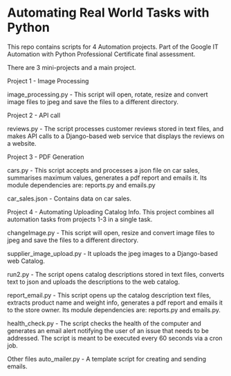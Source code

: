 # Automating Real World Tasks with Python

This repo contains scripts for 4 Automation projects.  Part of the
Google IT Automation with Python Professional Certificate final assessment.

There are 3 mini-projects and a main project.

Project 1 - Image Processing

image_processing.py - This script will open, rotate, resize and convert image files to jpeg and save the files to a different directory.

Project 2 - API call

reviews.py - The script processes customer reviews stored in text files,
and makes API calls to a Django-based web service that displays the reviews on a website.

Project 3 - PDF Generation

cars.py - This script accepts and processes a json file on car sales,
summarises maximum values, generates a pdf report and emails it. Its
module dependencies are: reports.py and emails.py

car_sales.json - Contains data on car sales.

Project 4 - Automating Uploading Catalog Info.
This project combines all automation tasks from projects 1-3 in a single task.

changeImage.py - This script will open, resize and convert image files to jpeg and save the files to a different directory.

supplier_image_upload.py - It uploads the jpeg images to a Django-based web Catalog.

run2.py - The script opens catalog descriptions stored in text files, converts text to json and uploads the descriptions to the web catalog.

report_email.py - This script opens up the catalog description text files, extracts product name and weight info, generates a pdf report and emails it to the store owner. Its module dependencies are: reports.py and emails.py.

health_check.py - The script checks the health of the computer and generates an email alert notifying the user of an issue that needs to be addressed. The script is meant to be executed every 60 seconds via a cron job.

Other files
auto_mailer.py - A template script for creating and sending emails.
